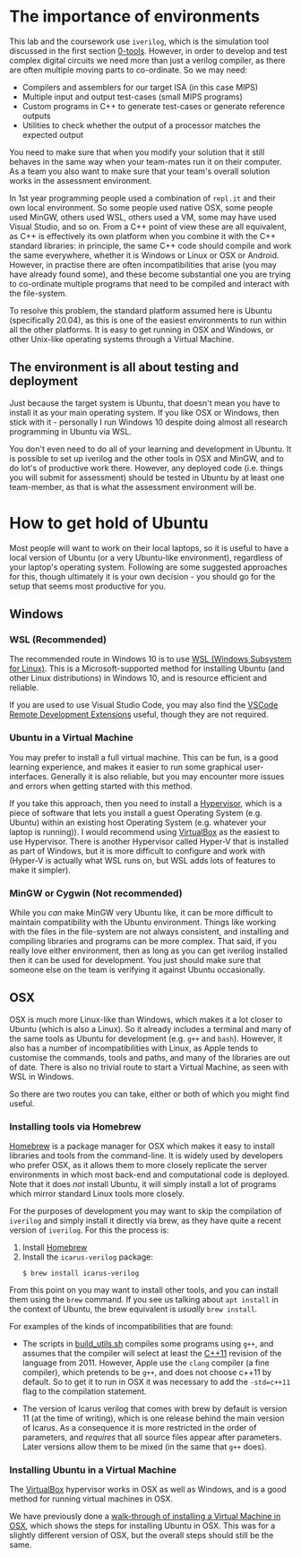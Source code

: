 The importance of environments
==============================

This lab and the coursework use `iverilog`, which is the simulation
tool discussed in the first section [0-tools](../0-tools). However,
in order to develop and test complex digital circuits we need more
than just a verilog compiler, as there are often multiple moving
parts to co-ordinate. So we may need:

- Compilers and assemblers for our target ISA (in this case MIPS)
- Multiple input and output test-cases (small MIPS programs)
- Custom programs in C++ to generate test-cases or generate reference outputs
- Utilities to check whether the output of a processor matches the expected output

You need to make sure that when you modify your solution that it still
behaves in the same way when your team-mates run it on their computer.
As a team you also want to make sure that your team's overall solution
works in the assessment environment.

In 1st year programming people used a combination of `repl.it` and
their own local environment. So some people used native OSX, some people
used MinGW, others used WSL, others used a VM, some may have used
Visual Studio, and so on. From a C++ point of view these are all
equivalent, as C++ is effectively its own platform when you combine
it with the C++ standard libraries: in principle, the same C++
code should compile and work the same everywhere, whether it is
Windows or Linux or OSX or Android. However, in practise there are
often incompatibilities that arise (you may have already found some),
and these become substantial one you are trying to co-ordinate
multiple programs that need to be compiled and interact with the
file-system.

To resolve this problem, the standard platform assumed here is
Ubuntu (specifically 20.04), as this is one of the easiest environments
to run within all the other platforms. It is easy to get running
in OSX and Windows, or other Unix-like operating systems through
a Virtual Machine.

The environment is all about testing and deployment
---------------------------------------------------

Just because the target system is Ubuntu, that doesn't mean you
have to install it as your main operating system. If you like
OSX or Windows, then stick with it - personally I run Windows 10
despite doing almost all research programming in Ubuntu via WSL.

You don't even need to do all of your learning and development in
Ubuntu. It is possible to set up iverilog and the other tools in
OSX and MinGW, and to do lot's of productive work there. However,
any deployed code (i.e. things you will submit for assessment)
should be tested in Ubuntu by at least one team-member, as that
is what the assessment environment will be. 


How to get hold of Ubuntu
=========================

Most people will want to work on their local laptops, so it
is useful to have a local version of Ubuntu (or a very Ubuntu-like
environment), regardless of your laptop's operating system. Following
are some suggested approaches for this, though ultimately it
is your own decision - you should go for the setup that seems
most productive for you.

Windows
-------

### WSL (Recommended)

The recommended route in Windows 10 is to use [WSL (Windows Subsystem for Linux)](https://docs.microsoft.com/en-us/windows/wsl/about).
This is a Microsoft-supported method for installing Ubuntu (and other Linux distributions) in Windows
10, and is resource efficient and reliable.

If you are used to use Visual Studio Code, you may also find the [VSCode Remote Development Extensions](https://code.visualstudio.com/docs/remote/wsl) useful,
though they are not required.

### Ubuntu in a Virtual Machine

You may prefer to install a full virtual machine. This can be fun, is a good learning
experience, and makes it easier to run some graphical user-interfaces. Generally it
is also reliable, but you may encounter more issues and errors when getting started
with this method.

If you take this approach, then you need to install a [Hypervisor](https://en.wikipedia.org/wiki/Hypervisor), which is
a piece of software that lets you install a guest Operating System (e.g. Ubuntu) within an existing host Operating System (e.g.
whatever your laptop is running)). I would recommend using [VirtualBox](https://www.virtualbox.org/) as the easiest to use
Hypervisor. There is another Hypervisor called Hyper-V that is installed as part of Windows, but it is more difficult to
configure and work with (Hyper-V is actually what WSL runs on, but WSL adds lots of features to make it simpler).

### MinGW or Cygwin (Not recommended)

While you _can_ make MinGW very Ubuntu like, it can be more difficult to maintain compatibility
with the Ubuntu environment. Things like working with the files in the file-system are not
always consistent, and installing and compiling libraries and programs can be more complex.
That said, if you really love either environment, then as long as you can get iverilog
installed then it can be used for development. You just should make sure that someone
else on the team is verifying it against Ubuntu occasionally.

OSX
---

OSX is much more Linux-like than Windows, which makes it a lot closer to Ubuntu (which is
also a Linux). So it already includes a terminal and many of the same tools as Ubuntu
for development (e.g. `g++` and `bash`). However, it also has a number of incompatibilities
with Linux, as Apple tends to customise the commands, tools and paths, and many of the libraries
are out of date. There is also no trivial route to start a Virtual Machine, as seen with WSL in Windows.

So there are two routes you can take, either or both of which you might find useful.

### Installing tools via Homebrew

[Homebrew](https://brew.sh/) is a package manager for OSX which makes it easy to install
libraries and tools from the command-line. It is widely used by developers who prefer
OSX, as it allows them to more closely replicate the server environments in which 
most back-end and computational code is deployed. Note that it does _not_ install
Ubuntu, it will simply install a lot of programs which mirror standard Linux tools
more closely.

For the purposes of development you may want to skip the compilation of `iverilog`
and simply install it directly via brew, as they have quite a recent version of
`iverilog`. For this the process is:

1.  Install [Homebrew](https://brew.sh/)
2.  Install the `icarus-verilog` package:
    ```
    $ brew install icarus-verilog
    ```

From this point on you may want to install other tools, and you can install them
using the `brew` command. If you see us talking about `apt install`
in the context of Ubuntu, the brew equivalent is _usually_ `brew install`.

For examples of the kinds of incompatibilities that are found:

- The scripts in [build_utils.sh](../4-verilog-mu0/build_utils.sh) compiles some programs using
  `g++`, and assumes that the compiler will select at least the [C++11](https://en.wikipedia.org/wiki/C%2B%2B11)
  revision of the language from 2011. However, Apple use the `clang` compiler (a fine compiler), which pretends
  to be `g++`, and does not choose c++11 by default. So to get it to run in OSX it was necessary to
  add the `-std=c++11` flag to the compilation statement.

- The version of Icarus verilog that comes with brew by default is version 11 (at the time of writing),
  which is one release behind the main version of Icarus. As a consequence it is more restricted in the
  order of parameters, and _requires_ that all source files appear after parameters. Later versions 
  allow them to be mixed (in the same that `g++` does).
  

### Installing Ubuntu in a Virtual Machine

The [VirtualBox]([VirtualBox](https://www.virtualbox.org/)) hypervisor works in OSX
as well as Windows, and is a good method for running virtual machines in OSX.

We have previously done a [walk-through of installing a Virtual Machine in OSX](https://imperial.cloud.panopto.eu/Panopto/Pages/Viewer.aspx?id=f057b4c2-d845-4bf8-a0ce-aadf00e7f0a5),
which shows the steps for installing Ubuntu in OSX. This was for a slightly different version of OSX, but
the overall steps should still be the same.